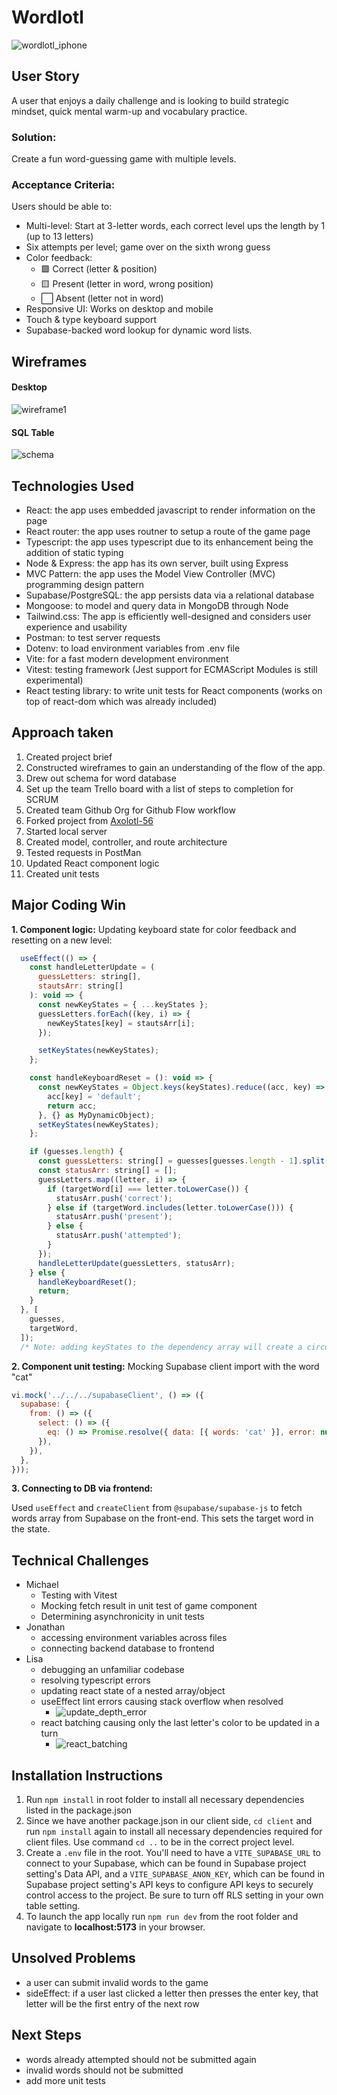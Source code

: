# Wordlotl

![wordlotl_iphone](./client/public/iphone_mockup.png)

## User Story

A user that enjoys a daily challenge and is looking to build strategic mindset, quick mental warm-up and vocabulary practice.

### Solution:

Create a fun word-guessing game with multiple levels.

### Acceptance Criteria:

Users should be able to:

- Multi-level: Start at 3-letter words, each correct level ups the length by 1 (up to 13 letters)
- Six attempts per level; game over on the sixth wrong guess
- Color feedback:
  - 🟩 Correct (letter & position)
  - 🟨 Present (letter in word, wrong position)
  - ⬜ Absent (letter not in word)
- Responsive UI: Works on desktop and mobile
- Touch & type keyboard support
- Supabase-backed word lookup for dynamic word lists.

## Wireframes

#### Desktop

![wireframe1](./client/public/wireframe_desktop.png)

#### SQL Table

![schema](./client/public/word_db.png)

## Technologies Used

- React: the app uses embedded javascript to render information on the page
- React router: the app uses routner to setup a route of the game page
- Typescript: the app uses typescript due to its enhancement being the addition of static typing
- Node & Express: the app has its own server, built using Express
- MVC Pattern: the app uses the Model View Controller (MVC) programming design pattern
- Supabase/PostgreSQL: the app persists data via a relational database
- Mongoose: to model and query data in MongoDB through Node
- Tailwind.css: The app is efficiently well-designed and considers user experience and usability
- Postman: to test server requests
- Dotenv: to load environment variables from .env file
- Vite: for a fast modern development environment
- Vitest: testing framework (Jest support for ECMAScript Modules is still experimental)
- React testing library: to write unit tests for React components (works on top of react-dom which was already included)

## Approach taken

1. Created project brief
2. Constructed wireframes to gain an understanding of the flow of the app.
3. Drew out schema for word database
4. Set up the team Trello board with a list of steps to completion for SCRUM
5. Created team Github Org for Github Flow workflow
6. Forked project from [Axolotl-56](https://github.com/Scratch-Project-Axolotl-56/New-Scratch_Project)
7. Started local server
8. Created model, controller, and route architecture
9. Tested requests in PostMan
10. Updated React component logic
11. Created unit tests

## Major Coding Win

**1. Component logic:** Updating keyboard state for color feedback and resetting on a new level:

```js
  useEffect(() => {
    const handleLetterUpdate = (
      guessLetters: string[],
      stautsArr: string[]
    ): void => {
      const newKeyStates = { ...keyStates };
      guessLetters.forEach((key, i) => {
        newKeyStates[key] = stautsArr[i];
      });

      setKeyStates(newKeyStates);
    };

    const handleKeyboardReset = (): void => {
      const newKeyStates = Object.keys(keyStates).reduce((acc, key) => {
        acc[key] = 'default';
        return acc;
      }, {} as MyDynamicObject);
      setKeyStates(newKeyStates);
    };

    if (guesses.length) {
      const guessLetters: string[] = guesses[guesses.length - 1].split('');
      const statusArr: string[] = [];
      guessLetters.map((letter, i) => {
        if (targetWord[i] === letter.toLowerCase()) {
          statusArr.push('correct');
        } else if (targetWord.includes(letter.toLowerCase())) {
          statusArr.push('present');
        } else {
          statusArr.push('attempted');
        }
      });
      handleLetterUpdate(guessLetters, statusArr);
    } else {
      handleKeyboardReset();
      return;
    }
  }, [
    guesses,
    targetWord,
  ]);
  /* Note: adding keyStates to the dependency array will create a circular dependency that leads to an infinite loop */
```

**2. Component unit testing:** Mocking Supabase client import with the word "cat"

```js
vi.mock('../../../supabaseClient', () => ({
  supabase: {
    from: () => ({
      select: () => ({
        eq: () => Promise.resolve({ data: [{ words: 'cat' }], error: null }),
      }),
    }),
  },
}));
```

**3. Connecting to DB via frontend:**

Used `useEffect` and `createClient` from `@supabase/supabase-js` to fetch words array from Supabase on the front-end. This sets the target word in the state.

## Technical Challenges

- Michael
  - Testing with Vitest
  - Mocking fetch result in unit test of game component
  - Determining asynchronicity in unit tests
- Jonathan
  - accessing environment variables across files
  - connecting backend database to frontend
- Lisa
  - debugging an unfamiliar codebase
  - resolving typescript errors
  - updating react state of a nested array/object
  - useEffect lint errors causing stack overflow when resolved
    - ![update_depth_error](./client/public/update_depth_sm.png)
  - react batching causing only the last letter's color to be updated in a turn
    - ![react_batching](./client/public/react_batching_sm.png)

## Installation Instructions

1. Run `npm install` in root folder to install all necessary dependencies listed in the package.json
2. Since we have another package.json in our client side, `cd client` and run `npm install` again to install all necessary dependencies required for client files. Use command `cd ..` to be in the correct project level.
3. Create a `.env` file in the root. You'll need to have a `VITE_SUPABASE_URL` to connect to your Supabase, which can be found in Supabase project setting's Data API, and a `VITE_SUPABASE_ANON_KEY`, which can be found in Supabase project setting's API keys to configure API keys to securely control access to the project. Be sure to turn off RLS setting in your own table setting.
4. To launch the app locally run `npm run dev` from the root folder and navigate to **localhost:5173** in your browser.

## Unsolved Problems

- a user can submit invalid words to the game
- sideEffect: if a user last clicked a letter then presses the enter key, that letter will be the first entry of the next row

## Next Steps

- words already attempted should not be submitted again
- invalid words should not be submitted
- add more unit tests
